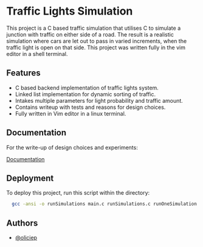 # Traffic Lights Simulation

This project is a C based traffic simulation that utilises C to simulate a junction with traffic on either side of a road. The result is a realistic simulation where cars are let out to pass in 
varied increments, when the traffic light is open on that side. This project was written fully in the vim editor in a shell terminal.
## Features

- C based backend implementation of traffic lights system.
- Linked list implementation for dynamic sorting of traffic.
- Intakes multiple parameters for light probability and traffic amount. 
- Contains writeup with tests and reasons for design choices.
- Fully written in Vim editor in a linux terminal.




## Documentation
For the write-up of design choices and experiments:

[Documentation](https://github.com/oliciep/Traffic_Light_Simulation/blob/main/Report.pdf)


## Deployment

To deploy this project, run this script within the directory:

```bash
  gcc -ansi -o runSimulations main.c runSimulations.c runOneSimulation.c
```


## Authors

- [@oliciep](https://www.github.com/oliciep)
